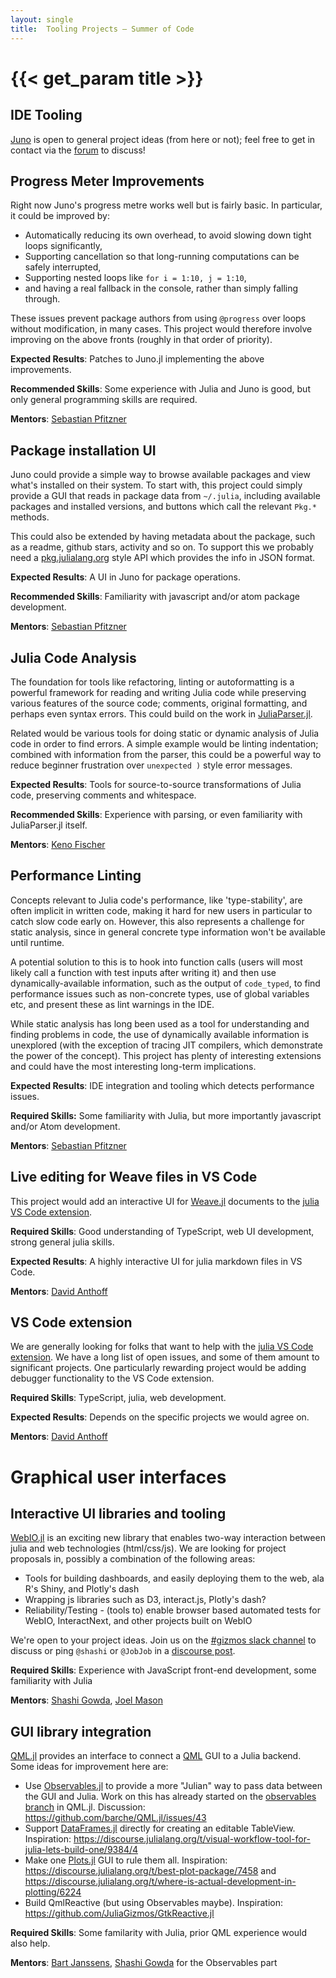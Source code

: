 ```yaml
---
layout: single
title:  Tooling Projects – Summer of Code
---
```


# {{< get_param title >}}

## IDE Tooling

[Juno](http://junolab.org) is open to general project ideas (from here or not); feel free to get in contact via the [forum](http://discourse.julialang.org/) to discuss!

## Progress Meter Improvements

Right now Juno's progress metre works well but is fairly basic. In particular, it could be improved by:

* Automatically reducing its own overhead, to avoid slowing down tight loops significantly,
* Supporting cancellation so that long-running computations can be safely interrupted,
* Supporting nested loops like `for i = 1:10, j = 1:10`,
* and having a real fallback in the console, rather than simply falling through.

These issues prevent package authors from using `@progress` over loops without modification, in many cases. This project would therefore involve improving on the above fronts (roughly in that order of priority).

**Expected Results**: Patches to Juno.jl implementing the above improvements.

**Recommended Skills**: Some experience with Julia and Juno is good, but only general programming skills are required.

**Mentors**: [Sebastian Pfitzner](https://github.com/pfitzseb)

## Package installation UI

Juno could provide a simple way to browse available packages and view what's installed on their system. To start with, this project could simply provide a GUI that reads in package data from `~/.julia`, including available packages and installed versions, and buttons which call the relevant `Pkg.*` methods.

This could also be extended by having metadata about the package, such as a readme, github stars, activity and so on. To support this we probably need a [pkg.julialang.org](http://pkg.julialang.org) style API which provides the info in JSON format.

**Expected Results**: A UI in Juno for package operations.

**Recommended Skills**: Familiarity with javascript and/or atom package development.

**Mentors**: [Sebastian Pfitzner](https://github.com/pfitzseb)

## Julia Code Analysis

The foundation for tools like refactoring, linting or autoformatting is a powerful framework for reading and writing Julia code while preserving various features of the source code; comments, original formatting, and perhaps even syntax errors. This could build on the work in [JuliaParser.jl](https://github.com/JuliaLang/JuliaParser.jl).

Related would be various tools for doing static or dynamic analysis of Julia code in order to find errors. A simple example would be linting indentation; combined with information from the parser, this could be a powerful way to reduce beginner frustration over `unexpected )` style error messages.

**Expected Results**: Tools for source-to-source transformations of Julia code, preserving comments and whitespace.

**Recommended Skills**: Experience with parsing, or even familiarity with JuliaParser.jl itself.

**Mentors**: [Keno Fischer](https://github.com/Keno)

## Performance Linting

Concepts relevant to Julia code's performance, like 'type-stability', are often implicit in written code, making it hard for new users in particular to catch slow code early on. However, this also represents a challenge for static analysis, since in general concrete type information won't be available until runtime.

A potential solution to this is to hook into function calls (users will most likely call a function with test inputs after writing it) and then use dynamically-available information, such as the output of `code_typed`, to find performance issues such as non-concrete types, use of global variables etc, and present these as lint warnings in the IDE.

While static analysis has long been used as a tool for understanding and finding problems in code, the use of dynamically available information is unexplored (with the exception of tracing JIT compilers, which demonstrate the power of the concept). This project has plenty of interesting extensions and could have the most interesting long-term implications.

**Expected Results**: IDE integration and tooling which detects performance issues.

**Required Skills:** Some familiarity with Julia, but more importantly javascript and/or Atom development.

**Mentors**: [Sebastian Pfitzner](https://github.com/pfitzseb)

## Live editing for Weave files in VS Code

This project would add an interactive UI for [Weave.jl](https://github.com/mpastell/Weave.jl)
documents to the [julia VS Code extension](https://github.com/JuliaEditorSupport/julia-vscode).

**Required Skills**: Good understanding of TypeScript, web UI development,
strong general julia skills.

**Expected Results**: A highly interactive UI for julia markdown files in
VS Code.

**Mentors**: [David Anthoff](https://github.com/davidanthoff)

## VS Code extension

We are generally looking for folks that want to help with the [julia VS Code extension](https://github.com/JuliaEditorSupport/julia-vscode).
We have a long list of open issues, and some of them amount to significant projects. One particularly rewarding project would be adding debugger functionality to the VS Code extension.

**Required Skills**: TypeScript, julia, web development.

**Expected Results**: Depends on the specific projects we would agree on.

**Mentors**: [David Anthoff](https://github.com/davidanthoff)

# Graphical user interfaces

## Interactive UI libraries and tooling

[WebIO.jl](https://github.com/JuliaGizmos/WebIO.jl) is an exciting new library that enables two-way interaction between julia and web technologies (html/css/js). We are looking for project proposals in, possibly a combination of the following areas:

- Tools for building dashboards, and easily deploying them to the web, ala R's Shiny, and Plotly's dash
- Wrapping js libraries such as D3, interact.js, Plotly's dash?
- Reliability/Testing - (tools to) enable browser based automated tests for WebIO, InteractNext, and other projects built on WebIO

We're open to your project ideas. Join us on the [#gizmos slack channel](https://julialang.slack.com/messages/gizmos/) to discuss or ping `@shashi` or `@JobJob` in a [discourse post](http://discourse.julialang.org/).

**Required Skills**: Experience with JavaScript front-end development, some familiarity with Julia

**Mentors**: [Shashi Gowda](https://github.com/shashi), [Joel Mason](https://github.com/JobJob)

## GUI library integration

[QML.jl](https://github.com/barche/QML.jl) provides an interface to connect a [QML](https://doc.qt.io/qt-5.10/qmlapplications.html) GUI to a Julia backend. Some ideas for improvement here are:
* Use [Observables.jl](https://github.com/JuliaGizmos/Observables.jl) to provide a more "Julian" way to pass data between the GUI and Julia. Work on this has already started on the [observables branch](https://github.com/barche/QML.jl/tree/observables) in QML.jl. Discussion: https://github.com/barche/QML.jl/issues/43
* Support [DataFrames.jl](https://github.com/JuliaData/DataFrames.jl) directly for creating an editable TableView. Inspiration: https://discourse.julialang.org/t/visual-workflow-tool-for-julia-lets-build-one/9384/4
* Make one [Plots.jl](https://github.com/JuliaPlots/Plots.jl) GUI to rule them all. Inspiration: https://discourse.julialang.org/t/best-plot-package/7458 and https://discourse.julialang.org/t/where-is-actual-development-in-plotting/6224
* Build QmlReactive (but using Observables maybe). Inspiration: https://github.com/JuliaGizmos/GtkReactive.jl

**Required Skills**: Some familarity with Julia, prior QML experience would also help.

**Mentors**: [Bart Janssens](https://github.com/barche), [Shashi Gowda](https://github.com/shashi) for the Observables part
